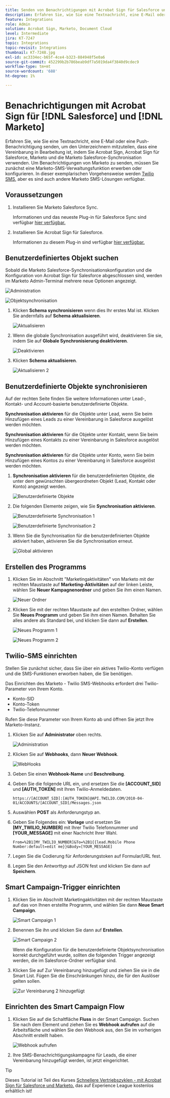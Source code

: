```yaml
---
title: Senden von Benachrichtigungen mit Acrobat Sign für Salesforce und Marketo
description: Erfahren Sie, wie Sie eine Textnachricht, eine E-Mail oder eine Push-Benachrichtigung senden, damit der Unterzeichner weiß, dass eine Vereinbarung in Bearbeitung ist.
feature: Integrations
role: Admin
solution: Acrobat Sign, Marketo, Document Cloud
level: Intermediate
jira: KT-7247
topic: Integrations
topic-revisit: Integrations
thumbnail: KT-7248.jpg
exl-id: ac3334ec-b65f-4ce4-b323-884948f5e0a6
source-git-commit: 452299b2b786beab9df7a5019da4f3840d9cdec9
workflow-type: tm+mt
source-wordcount: '688'
ht-degree: 1%

---
```


# Benachrichtigungen mit Acrobat Sign für [!DNL Salesforce] und [!DNL Marketo]

Erfahren Sie, wie Sie eine Textnachricht, eine E-Mail oder eine Push-Benachrichtigung senden, um den Unterzeichnern mitzuteilen, dass eine Vereinbarung in Bearbeitung ist, indem Sie Acrobat Sign, Acrobat Sign für Salesforce, Marketo und die Marketo Salesforce-Synchronisation verwenden. Um Benachrichtigungen von Marketo zu senden, müssen Sie zunächst eine Marketo-SMS-Verwaltungsfunktion erwerben oder konfigurieren. In dieser exemplarischen Vorgehensweise werden [Twilio SMS](https://launchpoint.marketo.com/twilio/twilio-sms-for-marketo/), aber es sind auch andere Marketo SMS-Lösungen verfügbar.

## Voraussetzungen

1. Installieren Sie Marketo Salesforce Sync.

   Informationen und das neueste Plug-in für Salesforce Sync sind verfügbar [hier verfügbar.](https://experienceleague.adobe.com/docs/marketo/using/product-docs/crm-sync/salesforce-sync/understanding-the-salesforce-sync.html)

1. Installieren Sie Acrobat Sign für Salesforce.

   Informationen zu diesem Plug-in sind verfügbar [hier verfügbar.](https://helpx.adobe.com/ca/sign/using/salesforce-integration-installation-guide.html)

## Benutzerdefiniertes Objekt suchen

Sobald die Marketo Salesforce-Synchronisationskonfiguration und die Konfiguration von Acrobat Sign für Salesforce abgeschlossen sind, werden im Marketo Admin-Terminal mehrere neue Optionen angezeigt.

![Administration](assets/adminTab.png)

![Objektsynchronisation](assets/salesforceAdmin.png)

1. Klicken **Schema synchronisieren** wenn dies Ihr erstes Mal ist. Klicken Sie andernfalls auf **Schema aktualisieren**.

   ![Aktualisieren](assets/refreshSchema1.png)

1. Wenn die globale Synchronisation ausgeführt wird, deaktivieren Sie sie, indem Sie auf **Globale Synchronisierung deaktivieren**.

   ![Deaktivieren](assets/disableGlobal.png)

1. Klicken **Schema aktualisieren**.

   ![Aktualisieren 2](assets/refreshSchema2.png)

## Benutzerdefinierte Objekte synchronisieren

Auf der rechten Seite finden Sie weitere Informationen unter Lead-, Kontakt- und Account-basierte benutzerdefinierte Objekte.

**Synchronisation aktivieren** für die Objekte unter Lead, wenn Sie beim Hinzufügen eines Leads zu einer Vereinbarung in Salesforce ausgelöst werden möchten.

**Synchronisation aktivieren** für die Objekte unter Kontakt, wenn Sie beim Hinzufügen eines Kontakts zu einer Vereinbarung in Salesforce ausgelöst werden möchten.

**Synchronisation aktivieren** für die Objekte unter Konto, wenn Sie beim Hinzufügen eines Kontos zu einer Vereinbarung in Salesforce ausgelöst werden möchten.

1. **Synchronisation aktivieren** für die benutzerdefinierten Objekte, die unter dem gewünschten übergeordneten Objekt (Lead, Kontakt oder Konto) angezeigt werden.

   ![Benutzerdefinierte Objekte](assets/customObjects.png)

1. Die folgenden Elemente zeigen, wie Sie **Synchronisation aktivieren**.

   ![Benutzerdefinierte Synchronisation 1](assets/customObjectSync1.png)

   ![Benutzerdefinierte Synchronisation 2](assets/customObjectSync2.png)

1. Wenn Sie die Synchronisation für die benutzerdefinierten Objekte aktiviert haben, aktivieren Sie die Synchronisation erneut.

   ![Global aktivieren](assets/enableGlobal.png)

## Erstellen des Programms

1. Klicken Sie im Abschnitt &quot;Marketingaktivitäten&quot; von Marketo mit der rechten Maustaste auf **Marketing-Aktivitäten** auf der linken Leiste, wählen Sie **Neuer Kampagnenordner** und geben Sie ihm einen Namen.

   ![Neuer Ordner](assets/newFolder.png)

1. Klicken Sie mit der rechten Maustaste auf den erstellten Ordner, wählen Sie **Neues Programm** und geben Sie ihm einen Namen. Behalten Sie alles andere als Standard bei, und klicken Sie dann auf **Erstellen**.

   ![Neues Programm 1](assets/newProgram1.png)

   ![Neues Programm 2](assets/newProgram2.png)

## Twilio-SMS einrichten

Stellen Sie zunächst sicher, dass Sie über ein aktives Twilio-Konto verfügen und die SMS-Funktionen erworben haben, die Sie benötigen.

Das Einrichten des Marketo - Twilio SMS-Webhooks erfordert drei Twilio-Parameter von Ihrem Konto.

- Konto-SID
- Konto-Token
- Twilio-Telefonnummer

Rufen Sie diese Parameter von Ihrem Konto ab und öffnen Sie jetzt Ihre Marketo-Instanz.

1. Klicken Sie auf **Administrator** oben rechts.

   ![Administration](assets/adminTab.png)

1. Klicken Sie auf **Webhooks**, dann **Neuer Webhook**.

   ![WebHooks](assets/webhooks.png)

1. Geben Sie einen **Webhook-Name** und **Beschreibung**.

1. Geben Sie die folgende URL ein, und ersetzen Sie die **[ACCOUNT_SID]** und **[AUTH_TOKEN]** mit Ihren Twilio-Anmeldedaten.

   ```
   https://[ACCOUNT_SID]:[AUTH_TOKEN]@API.TWILIO.COM/2010-04-01/ACCOUNTS/[ACCOUNT_SID]/Messages.json
   ```

1. Auswählen **POST** als Anforderungstyp an.

1. Geben Sie Folgendes ein: **Vorlage** und ersetzen Sie **[MY_TWILIO_NUMBER]** mit Ihrer Twilio Telefonnummer und **[YOUR_MESSAGE]** mit einer Nachricht Ihrer Wahl.

   ```
   From=%2B1[MY_TWILIO_NUMBER]&To=%2B1{{lead.Mobile Phone Number:default=edit me}}&Body=[YOUR_MESSAGE]
   ```

1. Legen Sie die Codierung für Anforderungstoken auf Formular/URL fest.

1. Legen Sie den Antworttyp auf JSON fest und klicken Sie dann auf **Speichern**.

## Smart Campaign-Trigger einrichten

1. Klicken Sie im Abschnitt Marketingaktivitäten mit der rechten Maustaste auf das von Ihnen erstellte Programm, und wählen Sie dann **Neue Smart Campaign**.

   ![Smart Campaign 1](assets/smartCampaign1.png)

1. Benennen Sie ihn und klicken Sie dann auf **Erstellen**.

   ![Smart Campaign 2](assets/smartCampaign3.png)

   Wenn die Konfiguration für die benutzerdefinierte Objektsynchronisation korrekt durchgeführt wurde, sollten die folgenden Trigger angezeigt werden, die im Salesforce-Ordner verfügbar sind.

1. Klicken Sie auf Zur Vereinbarung hinzugefügt und ziehen Sie sie in die Smart List. Fügen Sie die Einschränkungen hinzu, die für den Auslöser gelten sollen.

   ![Zur Vereinbarung 2 hinzugefügt](assets/addedToAgreement2.png)

## Einrichten des Smart Campaign Flow

1. Klicken Sie auf die Schaltfläche **Fluss** in der Smart Campaign. Suchen Sie nach dem Element und ziehen Sie es **Webhook aufrufen** auf die Arbeitsfläche und wählen Sie den Webhook aus, den Sie im vorherigen Abschnitt erstellt haben.

   ![Webhook aufrufen](assets/callWebhook.png)

1. Ihre SMS-Benachrichtigungskampagne für Leads, die einer Vereinbarung hinzugefügt werden, ist jetzt eingerichtet.

>[!TIP]
>
>Dieses Tutorial ist Teil des Kurses [Schnellere Vertriebszyklen - mit Acrobat Sign für Salesforce und Marketo.](https://experienceleague.adobe.com/?recommended=Sign-U-1-2021.1) das auf Experience League kostenlos erhältlich ist!